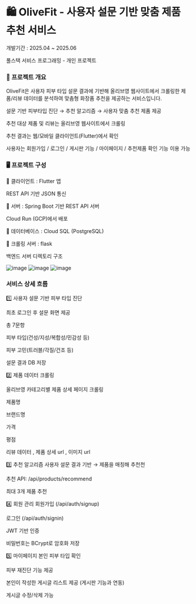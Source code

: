 # 🛍️ OliveFit - 사용자 설문 기반 맞춤 제품 추천 서비스
개발기간 : 2025.04 ~ 2025.06

풀스택 서비스 프로그래밍 - 개인 프로젝트


### 📌 프로젝트 개요
OliveFit은 사용자 피부 타입 설문 결과에 기반해 올리브영 웹사이트에서 크롤링한 제품/리뷰 데이터를 분석하여 맞춤형 화장품 추천을 제공하는 서비스입니다.

설문 기반 피부타입 진단 → 추천 알고리즘 → 사용자 맞춤 추천 제품 제공

추천 대상 제품 및 리뷰는 올리브영 웹사이트에서 크롤링

추천 결과는 웹/모바일 클라이언트(Flutter)에서 확인

사용자는 회원가입 / 로그인 / 게시판 기능 / 마이페이지 / 추천제품 확인 기능 이용 가능

### 🖥️ 프로젝트 구성
🔹 클라이언트 :  Flutter 앱

REST API 기반 JSON 통신

🔹 서버 : Spring Boot 기반 REST API 서버

Cloud Run (GCP)에서 배포

🔹 데이터베이스 : Cloud SQL (PostgreSQL)

🔹 크롤링 서버 : flask

백엔드 서버 디렉토리 구조

![image](https://github.com/user-attachments/assets/c0be5d7b-400b-4f51-8f20-931d615b12fa)
![image](https://github.com/user-attachments/assets/b0564770-a68a-4dcd-aaa8-9357ee916d14)
![image](https://github.com/user-attachments/assets/8a8d0a6c-50d0-4781-a0f1-32f14706f31a)


### 서비스 상세 흐름
1️⃣ 사용자 설문 기반 피부 타입 진단

최초 로그인 후 설문 화면 제공

총 7문항

피부 타입(건성/지성/복합성/민감성 등) 

피부 고민(트러블/각질/건조 등)

설문 결과 DB 저장

2️⃣ 제품 데이터 크롤링

올리브영 카테고리별 제품 상세 페이지 크롤링

제품명

브랜드명

가격

평점

리뷰 데이터 , 제품 상세 url , 이미지 url


3️⃣ 추천 알고리즘
사용자 설문 결과 기반 → 제품을 매칭해 추천천

추천 API: /api/products/recommend

최대 3개 제품 추천

4️⃣ 회원 관리
회원가입 (/api/auth/signup)

로그인 (/api/auth/signin)

JWT 기반 인증

비밀번호는 BCrypt로 암호화 저장

5️⃣ 마이페이지
본인 피부 타입 확인

피부 재진단 기능 제공

본인이 작성한 게시글 리스트 제공 (게시판 기능과 연동)

게시글 수정/삭제 가능
